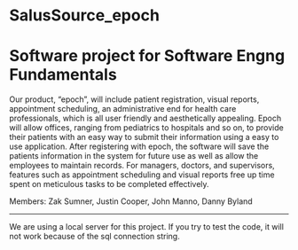 SalusSource_epoch
=================

Software project for Software Engng Fundamentals
=================================================

Our product, “epoch”, will include patient registration, visual reports, appointment scheduling, an administrative end for health care professionals, which is all user friendly and aesthetically appealing. Epoch will allow offices, ranging from pediatrics to hospitals and so on, to provide their patients with an easy way to submit their information using a easy to use application. After registering with epoch, the software will save the patients information in the system for future use as well as allow the employees to maintain records. For managers, doctors, and supervisors, features such as appointment scheduling and visual reports free up time spent on meticulous tasks to be completed effectively. 

Members:
Zak Sumner,
Justin Cooper,
John Manno,
Danny Byland

--------------------
We are using a local server for this project. If you try to test the code, it will not work because of the sql connection string.

